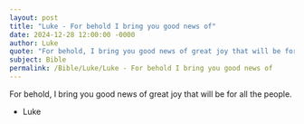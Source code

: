 ```yaml
---
layout: post
title: "Luke - For behold I bring you good news of"
date: 2024-12-28 12:00:00 -0000
author: Luke
quote: "For behold, I bring you good news of great joy that will be for all the people."
subject: Bible
permalink: /Bible/Luke/Luke - For behold I bring you good news of
---
```


For behold, I bring you good news of great joy that will be for all the people.

- Luke
